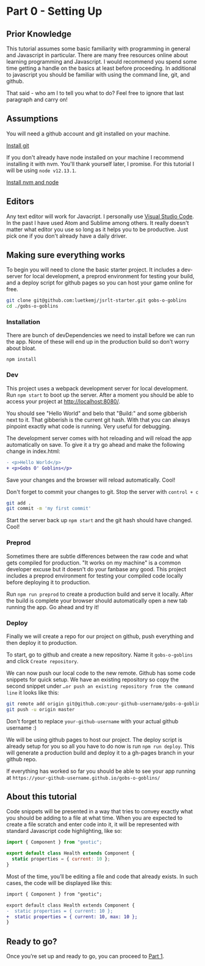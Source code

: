 # Part 0 - Setting Up

## Prior Knowledge

This tutorial assumes some basic familiarity with programming in general and Javascript in particular. There are many free resources online about learning programming and Javascript. I would recommend you spend some time getting a handle on the basics at least before proceeding. In additional to javascript you should be familiar with using the command line, git, and github.

That said - who am I to tell you what to do? Feel free to ignore that last paragraph and carry on!

## Assumptions

You will need a github account and git installed on your machine.

[Install git](https://git-scm.com/book/en/v2/Getting-Started-Installing-Git)

If you don't already have node installed on your machine I recommend installing it with nvm. You'll thank yourself later, I promise. For this tutorial I will be using `node v12.13.1`.

[Install nvm and node](https://github.com/nvm-sh/nvm#installing-and-updating)

## Editors

Any text editor will work for Javacript. I personally use [Visual Studio Code](https://code.visualstudio.com/). In the past I have used Atom and Sublime among others. It really doesn't matter what editor you use so long as it helps you to be productive. Just pick one if you don't already have a daily driver.

## Making sure everything works

To begin you will need to clone the basic starter project. It includes a dev-server for local development, a preprod environment for testing your build, and a deploy script for github pages so you can host your game online for free.

```bash
git clone git@github.com:luetkemj/jsrlt-starter.git gobs-o-goblins
cd ./gobs-o-goblins
```

### Installation

There are bunch of devDependencies we need to install before we can run the app. None of these will end up in the production build so don't worry about bloat.

`npm install`

### Dev

This project uses a webpack development server for local development. Run `npm start` to boot up the server. After a moment you should be able to access your project at [http://localhost:8080/](http://localhost:8080/).

You should see "Hello World" and belo that "Build:" and some gibberish next to it. That gibberish is the current git hash. With that you can always pinpoint exactly what code is running. Very useful for debugging.

The development server comes with hot reloading and will reload the app automatically on save. To give it a try go ahead and make the following change in index.html:

```diff
- <p>Hello World</p>
+ <p>Gobs O' Goblins</p>
```

Save your changes and the browser will reload automatically. Cool!

Don't forget to commit your changes to git. Stop the server with `control + c`

```bash
git add .
git commit -m 'my first commit'
```

Start the server back up `npm start` and the git hash should have changed. Cool!

### Preprod

Sometimes there are subtle differences between the raw code and what gets compiled for production. "It works on my machine" is a common developer excuse but it doesn't do your fanbase any good. This project includes a preprod environment for testing your compiled code locally before deploying it to production.

Run `npm run preprod` to create a production build and serve it locally. After the build is complete your browser should automatically open a new tab running the app. Go ahead and try it!

### Deploy

Finally we will create a repo for our project on github, push everything and then deploy it to production.

To start, go to github and create a new repository. Name it `gobs-o-goblins` and click `Create repository`.

We can now push our local code to the new remote. Github has some code snippets for quick setup. We have an existing repository so copy the second snippet under `…or push an existing repository from the command line` it looks like this:

```bash
git remote add origin git@github.com:your-github-username/gobs-o-goblins.git
git push -u origin master
```

Don't forget to replace `your-github-username` with your actual github username :)

We will be using github pages to host our project. The deploy script is already setup for you so all you have to do now is run `npm run deploy`. This will generate a production build and deploy it to a gh-pages branch in your github repo.

If everything has worked so far you should be able to see your app running at `https://your-github-username.github.io/gobs-o-goblins/`

## About this tutorial

Code snippets will be presented in a way that tries to convey exactly what you should be adding to a file at what time. When you are expected to create a file scratch and enter code into it, it will be represented with standard Javascript code highlighting, like so:

```javascript
import { Component } from "geotic";

export default class Health extends Component {
  static properties = { current: 10 };
}
```

Most of the time, you’ll be editing a file and code that already exists. In such cases, the code will be displayed like this:

```diff
import { Component } from "geotic";

export default class Health extends Component {
-  static properties = { current: 10 };
+  static properties = { current: 10, max: 10 };
}
```

## Ready to go?

Once you’re set up and ready to go, you can proceed to [Part 1](https://github.com/luetkemj/jsrlt/blob/master/tutorial/part0.md).
